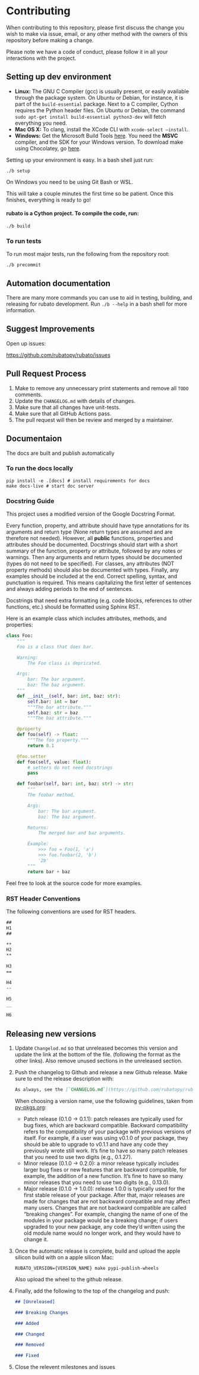 # Contributing

When contributing to this repository, please first discuss the change you wish to make via issue,
email, or any other method with the owners of this repository before making a change.

Please note we have a code of conduct, please follow it in all your interactions with the project.

## Setting up dev environment

-   **Linux:** The GNU C Compiler (gcc) is usually present, or easily available through the package system. On Ubuntu or Debian, for instance, it is part of the `build-essential` package. Next to a C compiler, Cython requires the Python header files. On Ubuntu or Debian, the command `sudo apt-get install build-essential python3-dev` will fetch everything you need.
-   **Mac OS X:** To clang, install the XCode CLI with `xcode-select –install`.
-   **Windows:** Get the Microsoft Build Tools [here](https://visualstudio.microsoft.com/visual-cpp-build-tools/). You need the **MSVC** compiler, and the SDK for your Windows version. To download make using Chocolatey, go [here](https://stackoverflow.com/a/57042516).

Setting up your environment is easy. In a bash shell just run:

```shell
./b setup
```

On Windows you need to be using Git Bash or WSL.

This will take a couple minutes the first time so be patient. Once this finishes, everything is ready to go!

#### rubato is a Cython project. To compile the code, run:

```shell
./b build
```

### To run tests

To run most major tests, run the following from the repository root:

```shell
./b precommit
```

## Automation documentation

There are many more commands you can use to aid in testing, building, and releasing for rubato development.
Run `./b --help` in a bash shell for more information.

## Suggest Improvements

Open up issues:

https://github.com/rubatopy/rubato/issues

## Pull Request Process

1. Make to remove any unnecessary print statements and remove all `TODO` comments.
2. Update the `CHANGELOG.md` with details of changes.
3. Make sure that all changes have unit-tests.
4. Make sure that all GitHub Actions pass.
5. The pull request will then be review and merged by a maintainer.

## Documentaion

The docs are built and publish automatically

### To run the docs locally

```shell
pip install -e .[docs] # install requirements for docs
make docs-live # start doc server
```

### Docstring Guide

This project uses a modified version of the Google Docstring Format.

Every function, property, and attribute should have type annotations for its arguments and return type (None return types
are assumed and are therefore not needed). However, all **public** functions, properties and attributes should be documented.
Docstrings should start with a short summary of the function, property or attribute, followed by any notes or warnings.
Then any arguments and return types should be documented (types do not need to be specified). For classes, any attributes (NOT property methods)
should also be documented with types. Finally, any examples should be included at the end. Correct spelling, syntax, and punctuation is required.
This means capitalizing the first letter of sentences and always adding periods to the end of sentences.

Docstrings that need extra formatting (e.g. code blocks, references to other functions, etc.) should be formatted using Sphinx RST.

Here is an example class which includes attributes, methods, and properties:

```python
class Foo:
    """
    Foo is a class that does bar.

    Warning:
        The Foo class is depricated.

    Args:
        bar: The bar argument.
        baz: The baz argument.
    """
    def __init__(self, bar: int, baz: str):
        self.bar: int = bar
        """The bar attribute."""
        self.baz: str = baz
        """The baz attribute."""

    @property
    def foo(self) -> float:
        """The foo property."""
        return 0.1

    @foo.setter
    def foo(self, value: float):
        # setters do not need docstrings
        pass

    def foobar(self, bar: int, baz: str) -> str:
        """
        The foobar method.

        Args:
            bar: The bar argument.
            baz: The baz argument.

        Returns:
            The merged bar and baz arguments.

        Example:
            >>> foo = Foo(1, 'a')
            >>> foo.foobar(2, 'b')
            '2b'
        """
        return bar + baz
```

Feel free to look at the source code for more examples.

### RST Header Conventions

The following conventions are used for RST headers.

```rst
##
H1
##

**
H2
**

H3
==

H4
--

H5
__

H6
```

## Releasing new versions

1.  Update `Changelod.md` so that unreleased becomes this version and update the link at the bottom of the file.
    (following the format as the other links). Also remove unused sections in the unreleased section.

2.  Push the changelog to Github and release a new Github release. Make sure to end the release description with:

    ```markdown
    As always, see the [`CHANGELOG.md`](https://github.com/rubatopy/rubato/blob/{VERSION_NAME}/CHANGELOG.md) and the [documentation](https://rubato.app/{VERSION_NAME}) for more details.
    ```

    When choosing a version name, use the following guidelines, taken from [py-pkgs.org](https://py-pkgs.org/):

    -   Patch release (0.1.0 -> 0.1.1): patch releases are typically used for bug fixes, which are backward compatible. Backward compatibility refers to the compatibility of your package with previous versions of itself. For example, if a user was using v0.1.0 of your package, they should be able to upgrade to v0.1.1 and have any code they previously wrote still work. It’s fine to have so many patch releases that you need to use two digits (e.g., 0.1.27).
    -   Minor release (0.1.0 -> 0.2.0): a minor release typically includes larger bug fixes or new features that are backward compatible, for example, the addition of a new function. It’s fine to have so many minor releases that you need to use two digits (e.g., 0.13.0).
    -   Major release (0.1.0 -> 1.0.0): release 1.0.0 is typically used for the first stable release of your package. After that, major releases are made for changes that are not backward compatible and may affect many users. Changes that are not backward compatible are called “breaking changes”. For example, changing the name of one of the modules in your package would be a breaking change; if users upgraded to your new package, any code they’d written using the old module name would no longer work, and they would have to change it.

3.  Once the automatic release is complete, build and upload the apple silicon build with on a apple silicon Mac:

    ```shell
    RUBATO_VERSION={VERSION_NAME} make pypi-publish-wheels
    ```

    Also upload the wheel to the github release.

4.  Finally, add the following to the top of the changelog and push:

    ```markdown
    ## [Unreleased]

    ### Breaking Changes

    ### Added

    ### Changed

    ### Removed

    ### Fixed
    ```

5.  Close the relevent milestones and issues
